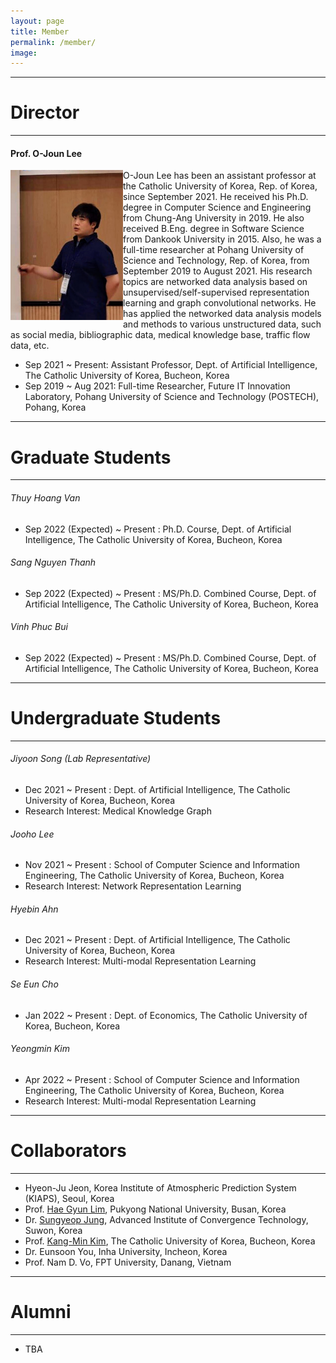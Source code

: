 ```yaml
---
layout: page
title: Member
permalink: /member/
image: 
---
```



***
# Director
***

#### Prof. O-Joun Lee

<img align="left" width="180" height="240" src="/images/ojlee.jpg" padding="5px">

O-Joun Lee has been an assistant professor at the Catholic University of Korea, Rep. of Korea, since September 2021. He received his Ph.D. degree in Computer Science and Engineering from Chung-Ang University in 2019. He also received B.Eng. degree in Software Science from Dankook University in 2015. Also, he was a full-time researcher at Pohang University of Science and Technology, Rep. of Korea, from September 2019 to August 2021. His research topics are networked data analysis based on unsupervised/self-supervised representation learning and graph convolutional networks. He has applied the networked data analysis models and methods to various unstructured data, such as social media, bibliographic data, medical knowledge base, traffic flow data, etc.

* Sep 2021 ~ Present: Assistant Professor, Dept. of Artificial Intelligence, The Catholic University of Korea, Bucheon, Korea
* Sep 2019 ~ Aug 2021: Full-time Researcher, Future IT Innovation Laboratory, Pohang University of Science and Technology (POSTECH), Pohang, Korea

***
# Graduate Students
***

###### Thuy Hoang Van
* Sep 2022 (Expected) ~ Present : Ph.D. Course, Dept. of Artificial Intelligence, The Catholic University of Korea, Bucheon, Korea

###### Sang Nguyen Thanh
* Sep 2022 (Expected) ~ Present : MS/Ph.D. Combined Course, Dept. of Artificial Intelligence, The Catholic University of Korea, Bucheon, Korea

###### Vinh Phuc Bui
* Sep 2022 (Expected) ~ Present : MS/Ph.D. Combined Course, Dept. of Artificial Intelligence, The Catholic University of Korea, Bucheon, Korea

***
# Undergraduate Students
***

###### Jiyoon Song (Lab Representative)
* Dec 2021 ~ Present : Dept. of Artificial Intelligence, The Catholic University of Korea, Bucheon, Korea
* Research Interest: Medical Knowledge Graph

###### Jooho Lee
* Nov 2021 ~ Present : School of Computer Science and Information Engineering, The Catholic University of Korea, Bucheon, Korea
* Research Interest: Network Representation Learning

###### Hyebin Ahn
* Dec 2021 ~ Present : Dept. of Artificial Intelligence, The Catholic University of Korea, Bucheon, Korea
* Research Interest: Multi-modal Representation Learning

###### Se Eun Cho
* Jan 2022 ~ Present : Dept. of Economics, The Catholic University of Korea, Bucheon, Korea

###### Yeongmin Kim
* Apr 2022 ~ Present : School of Computer Science and Information Engineering, The Catholic University of Korea, Bucheon, Korea
* Research Interest: Multi-modal Representation Learning

***
# Collaborators
***

* Hyeon-Ju Jeon, Korea Institute of Atmospheric Prediction System (KIAPS), Seoul, Korea 
* Prof. [Hae Gyun Lim](https://sites.google.com/view/lim-lab/home), Pukyong National University, Busan, Korea 
* Dr. [Sungyeop Jung](https://sites.google.com/view/sungyeopjung), Advanced Institute of Convergence Technology, Suwon, Korea
* Prof. [Kang-Min Kim](https://kangmin89.com/), The Catholic University of Korea, Bucheon, Korea
* Dr. Eunsoon You, Inha University, Incheon, Korea
* Prof. Nam D. Vo, FPT University, Danang, Vietnam

***
# Alumni
***

* TBA


